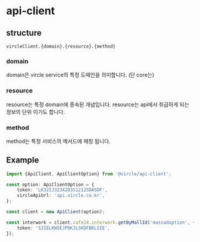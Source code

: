 # api-client

## structure

```
vircleClient.{domain}.{resource}.{method}
```

### domain

domain은 vircle service의 특정 도메인을 의미합니다. (단 core는)

### resource

resource는 특정 domain에 종속된 개념입니다. resource는 api에서 취급하게 되는 정보의 단위 이기도 합니다.

### method

method는 특정 서비스의 메서드에 매칭 됩니다.

## Example

```typescript
import {ApiClient, ApiClientOption} from '@vircle/api-client';

const option: ApiClientOption = {
	token: 'LK32IJ32342D3S1212SDASDF',
	vircleApiUrl: 'api.vircle.co.kr',
};

const client = new ApiClient(option);

const interwork = client.cafe24.interwork.getByMallId('massadoption', {
	token: 'SJIELKWIEJPDKJLSKDFBKLSIE',
});
```
